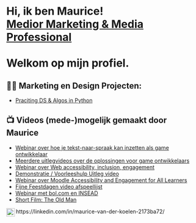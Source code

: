 <h1>Hi, ik ben Maurice!  <br/><a href="https://www.linkedin.com/in/maurice-van-der-koelen-2173ba72/" target="_blank" rel="noreferrer noopener"> Medior Marketing & Media Professional</a>
</br></br>Welkom op mijn profiel.</h1>

<h2>👨‍💻 Marketing en Design Projecten:</h2>

  - [Praciting DS & Algos in Python](https://github.com/joshmadakor1/Algorithms-Practice)


<h2>📺 Videos (mede-)mogelijk gemaakt door Maurice</h2>

- [Webinar over hoe je tekst-naar-spraak kan inzetten als game ontwikkelaar](https://www.youtube.com/watch?v=Z5rfGDEoP4w)
- [Meerdere uitlegvideos over de oplossingen voor game ontwikkelaars](https://www.youtube.com/watch?v=6a-2QWvNhWY&list=PL9h82NJFy5cvT22u73TDTmGnMt_DOSN0i)
- [Webinar over Web accessibility, inclusion, engagement](https://www.youtube.com/watch?v=RpyDftpkdgY)
- [Demonstratie / Voorleeshulp Uitleg video](https://www.youtube.com/watch?v=ZOiMepQuMws)
- [Webinar over Moodle Accessibility and Engagement for All Learners](https://www.youtube.com/watch?v=48hX8ZRiXZs)
- [Fijne Feestdagen video afspeellijst](https://www.youtube.com/watch?v=mhpllBaMSaY&list=PLVqWGX39IRjWdrx93GDYWp9wHSwtQWQFh)
- [Webinar met bol.com en INSEAD](https://www.youtube.com/watch?v=0cH4jK1R3Vc)
- [Short Film: The Old Man](https://www.youtube.com/watch?v=ABx8C5x9ov8)

<img align="left" alt="Maurice van der Koelen | LinkedIn" width="22px" src="https://cdn.jsdelivr.net/npm/simple-icons@v3/icons/linkedin.svg" />
https://linkedin.com/in/maurice-van-der-koelen-2173ba72/



